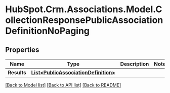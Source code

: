 # HubSpot.Crm.Associations.Model.CollectionResponsePublicAssociationDefinitionNoPaging

## Properties

Name | Type | Description | Notes
------------ | ------------- | ------------- | -------------
**Results** | [**List&lt;PublicAssociationDefinition&gt;**](PublicAssociationDefinition.md) |  | 

[[Back to Model list]](../README.md#documentation-for-models) [[Back to API list]](../README.md#documentation-for-api-endpoints) [[Back to README]](../README.md)

